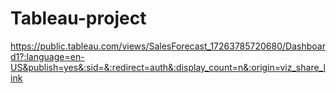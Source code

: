 # Tableau-project
https://public.tableau.com/views/SalesForecast_17263785720680/Dashboard1?:language=en-US&publish=yes&:sid=&:redirect=auth&:display_count=n&:origin=viz_share_link
